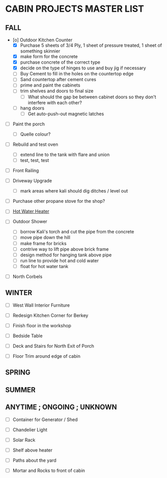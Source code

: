 # CABIN PROJECTS MASTER LIST


## FALL 

- [o] Outdoor Kitchen Counter 
    - [X] Purchase 5 sheets of 3/4 Ply, 1 sheet of pressure treated, 1 sheet of something skinnier
    - [X] make form for the concrete
    - [X] purchase concrete of the correct type
    - [X] decide on the type of hinges to use and buy jig if necessary
    - [ ] Buy Cement to fill in the holes on the countertop edge
    - [ ] Sand countertop after cement cures
    - [ ] prime and paint the cabinets
    - [ ] trim shelves and doors to final size
        - [ ] What should the gap be between cabinet doors so they don't interfere with each other?
    - [ ] hang doors
        - [ ] Get auto-push-out magnetic latches
- [ ] Paint the porch 
    - [ ] Quelle colour? 
- [ ] Rebuild and test oven 
    - [ ] extend line to the tank with flare and union 
    - [ ] test, test, test
- [ ] Front Railing 
- [ ] Driveway Upgrade 
    - [ ] mark areas where kali should dig ditches / level out
- [ ] Purchase other propane stove for the shop?
- [ ] [Hot Water Heater](hot-water-system)
- [ ] Outdoor Shower 
    - [ ] borrow Kali's torch and cut the pipe from the concrete
    - [ ] move pipe down the hill
    - [ ] make frame for bricks
    - [ ] contrive way to lift pipe above brick frame
    - [ ] design method for hanging tank above pipe
    - [ ] run line to provide hot and cold water
    - [ ] float for hot water tank
- [ ] North Corbels 


## WINTER 

- [ ] West Wall Interior Furniture 
- [ ] Redesign Kitchen Corner for Berkey 
- [ ] Finish floor in the workshop 
- [ ] Bedside Table 
- [ ] Deck and Stairs for North Exit of Porch 
- [ ] Floor Trim around edge of cabin


## SPRING 




## SUMMER 




## ANYTIME ; ONGOING ; UNKNOWN 


- [ ] Container for Generator / Shed 
- [ ] Chandelier Light 
- [ ] Solar Rack 
- [ ] Shelf above heater 
- [ ] Paths about the yard 
- [ ] Mortar and Rocks to front of cabin


